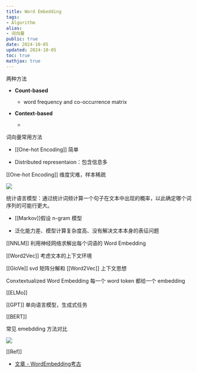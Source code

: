 ```yaml
---
title: Word Embedding
tags:
- Algorithm
alias:
- 词向量
public: true
date: 2024-10-05
updated: 2024-10-05
toc: true
mathjax: true
---
```


两种方法

  + **Count-based**

    + word frequency and co-occurrence matrix

  + **Context-based**

    + 

词向量常用方法

  + [[One-hot Encoding]] 简单

  + Distributed representaion：包含信息多

[[One-hot Encoding]] 维度灾难，样本稀疏

![](https://media.xiang578.com//one-hot.png)

统计语言模型：通过统计词频计算一个句子在文本中出现的概率，以此确定哪个词序列的可能行更大。

  + [[Markov]]假设 n-gram 模型

  + 泛化能力差、模型计算复杂度高、没有解决文本本身的表征问题

[[NNLM]] 利用神经网络求解出每个词语的 Word Embedding

[[Word2Vec]] 考虑文本的上下文环境

[[GloVe]] svd 矩阵分解和 [[Word2Vec]] 上下文思想

Conxtextualized Word Embedding 每一个 word token 都给一个 embedding

[[ELMo]]

[[GPT]] 单向语言模型，生成式任务

[[BERT]]

常见 emebdding 方法对比

![](https://media.xiang578.com//type-word-embedding.png)

[[Ref]]

  + [文章 - WordEmbedding考古](http://way.xiaojukeji.com/article/21627)
